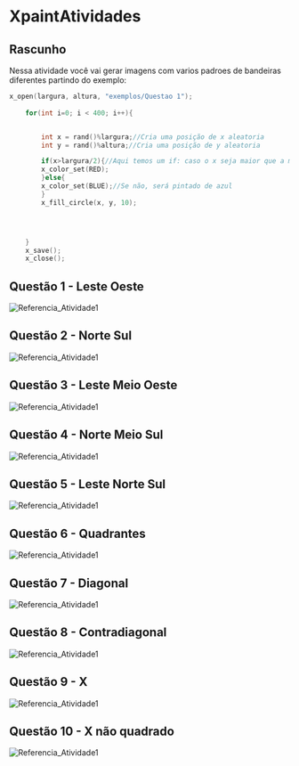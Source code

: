 # XpaintAtividades
## Rascunho
Nessa atividade você vai gerar imagens com varios padroes de bandeiras diferentes
partindo do exemplo:
```c
x_open(largura, altura, "exemplos/Questao 1");
  
    for(int i=0; i < 400; i++){


        int x = rand()%largura;//Cria uma posição de x aleatoria
        int y = rand()%altura;//Cria uma posição de y aleatoria

        if(x>largura/2){//Aqui temos um if: caso o x seja maior que a metade da largura, ele será pintado de vermelho
        x_color_set(RED);
        }else{
        x_color_set(BLUE);//Se não, será pintado de azul
        }
        x_fill_circle(x, y, 10);




    }
    x_save();
    x_close();
```

## Questão 1 - Leste Oeste

![Referencia_Atividade1](https://github.com/sheiely/XpaintAtividades/blob/main/Baneiras/exemplos/Questao%201.png)

## Questão 2 - Norte Sul
![Referencia_Atividade1](https://github.com/sheiely/XpaintAtividades/blob/main/Baneiras/exemplos/Questao%202.png)

## Questão 3 - Leste Meio Oeste
![Referencia_Atividade1](https://github.com/sheiely/XpaintAtividades/blob/main/Baneiras/exemplos/Questao%203.png)

## Questão 4 - Norte Meio Sul
![Referencia_Atividade1](https://github.com/sheiely/XpaintAtividades/blob/main/Baneiras/exemplos/Questao%204.png)

## Questão 5 - Leste Norte Sul
![Referencia_Atividade1](https://github.com/sheiely/XpaintAtividades/blob/main/Baneiras/exemplos/Questao%205.png)

## Questão 6 - Quadrantes
![Referencia_Atividade1](https://github.com/sheiely/XpaintAtividades/blob/main/Baneiras/exemplos/Questao%206.png)

## Questão 7 - Diagonal
![Referencia_Atividade1](https://github.com/sheiely/XpaintAtividades/blob/main/Baneiras/exemplos/Questao%207.png)

## Questão 8 - Contradiagonal
![Referencia_Atividade1](https://github.com/sheiely/XpaintAtividades/blob/main/Baneiras/exemplos/Questao%208.png)

## Questão 9 - X
![Referencia_Atividade1](https://github.com/sheiely/XpaintAtividades/blob/main/Baneiras/exemplos/Questao%209.png)

## Questão 10 - X não quadrado
![Referencia_Atividade1](https://github.com/sheiely/XpaintAtividades/blob/main/Baneiras/exemplos/Questao%2010.png)